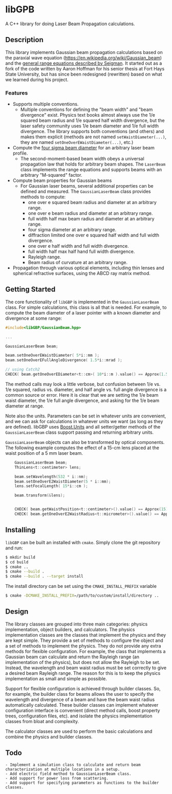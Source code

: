 # libGPB

A C++ library for doing Laser Beam Propagation calculations.

## Description

This library implements Gaussian beam propagation calculations based on the paraxial wave equation
(https://en.wikipedia.org/wiki/Gaussian_beam) and the [general range equations described by Seigman](
https://web.archive.org/web/20110604095354/http://www.stanford.edu/~siegman/beams_and_resonators/beam_quality_tutorial_osa.pdf).
It started out as a fork of the code written by Aaron Hoffman for his senior thesis at
Fort Hays State University, but has since been redesigned (rewritten) based on what we learned during
his project.

### Features

- Supports multiple conventions.
    - Multiple conventions for defining the "beam width" and "beam divergence" exist. Physics text books almost always use the 1/e squared beam radius and 1/e squared half width divergence, but
      the laser safety community uses 1/e beam diameter and 1/e full width divergence. The library supports both conventions (and others) and makes them explicit (methods are not named `setWaistDiameter(...)`, they
      are named `setOneOverEWaistDiameter(...)`, etc.)
- Compute the [four sigma beam diameter](https://en.wikipedia.org/wiki/Beam_diameter#D4%CF%83_or_second-moment_width) for an arbitrary laser beam profile.
    - The second-moment-based beam width obeys a universal propagation law that holds for arbitrary beam shapes. The `LaserBeam` class implements the range equations
      and supports beams with an arbitrary "M-squared" factor.
- Compute beam properties for Gaussian beams
    - For Gaussian laser beams, several additional properties can be defined and measured. The `GaussianLaserBeam` class provides methods to compute:
        - one over e squared beam radius and diameter at an arbitrary range.
        - one over e beam radius and diameter at an arbitrary range.
        - full width half max beam radius and diameter at an arbitrary range.
        - four sigma diameter at an arbitrary range.
        - diffraction limited one over e squared half width and full width divergence.
        - one over e half width and full width divergence.
        - full width half max half hand full width divergence.
        - Rayleigh range.
        - Beam radius of curvature at an arbitrary range.
- Propagation through various optical elements, including thin lenses and spherical refractive surfaces, using the ABCD ray matrix method.


## Getting Started

The core functionality of `libGBP` is implemented in the `GaussianLaserBeam` class. For simple calculations, this class
is all that is needed. For example, to compute the beam diameter of a laser pointer with a known diameter and divergence at some
range:

```cpp
#include<libGBP/GaussianBeam.hpp>

...

GaussianLaserBeam beam;

beam.setOneOverEWaistDiameter( 5*i::mm );
beam.setOneOverEFullAngleDivergence( 1.5*i::mrad );

// using Catch2
CHECK( beam.getOneOverEDiameter<t::cm>( 10*i::m ).value() == Approx(1.58).epsilon(0.01) );

```

The method calls may look a little verbose, but confusion between 1/e vs. 1/e squared, radius vs. diameter,
and half angle vs. full angle divergence is a common source or error. Here it is clear that we are
setting the 1/e beam waist diameter, the 1/e full angle divergence, and asking for the 1/e beam diameter
at range.

Note also the units. Parameters can be set in whatever units are convenient, and we can ask for calculations
in whatever units we want (as long as they are defined). libGBP uses [Boost.Units](https://www.boost.org/doc/libs/1_73_0/doc/html/boost_units.html) and all setter/getter methods of the
`GaussianLaserBeam` class support passing and returning arbitrary units.

`GaussianLaserBeam` objects can also be transformed by optical components. The following
example computes the effect of a 15-cm lens placed at the waist position of a 5 mm laser beam.
```cpp
    GaussianLaserBeam beam;
    ThinLens<t::centimeter> lens;

    beam.setWavelength(532 * i::nm);
    beam.setOneOverE2WaistDiameter(5 * i::mm);
    lens.setFocalLength( 15*i::cm );

    beam.transform(&lens);


    CHECK( beam.getWaistPosition<t::centimeter>().value() == Approx(15) );
    CHECK( beam.getOneOverE2WaistRadius<t::micrometer>().value() == Approx(1e6 * 532e-9*15e-2/M_PI/(5e-3/2)) ); // lambda f / pi omega

```

## Installing

`libGBP` can be built an installed with `cmake`. Simply clone the git repository and run:

```bash
$ mkdir build
$ cd build
$ cmake ..
$ cmake --build .
$ cmake --build . --target install
```

The install directory can be set using the `CMAKE_INSTALL_PREFIX` variable

```bash
$ cmake -DCMAKE_INSTALL_PREFIX=/path/to/custom/install/directory ..
```

## Design

The library classes are grouped into three main categories: physics
implementation, object builders, and calculators. The physics implementation
classes are the classes that implement the physics and they are kept simple.
They provide a set of methods to configure the object and a set of methods to
implement the physics. They do not provide any extra methods for flexible
configuration. For example, the class that implements a Gaussian beam can
calculate and return the Rayleigh range (an implementation of the physics),
but does not allow the Rayleigh to be set. Instead, the wavelength and beam
waist radius must be set correctly to give a desired beam Rayleigh range. The reason for
this is to keep the physics implementation as small and simple as possible.

Support for flexible configuration is achieved through builder classes. So, for example,
the builder class for beams allows the user to specify the wavelength and divergence of
a beam and have the beam waist radius automatically calculated. These builder classes can
implement whatever configuration interface is convenient (direct method calls, boost property trees, configuration
files, etc). and isolate the physics implementation classes from bloat and complexity.

The calculator classes are used to perform the basic calculations and combine the physics and builder classes.

## Todo

    - Implement a simulation class to calculate and return beam characterization at multiple locations in a setup.
    - Add electric field method to GaussianLaserBeam class.
    - Add support for power loss from scattering.
    - Add support for specifying parameters as functions to the builder classes.
